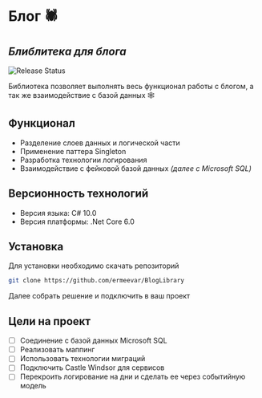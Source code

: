 # Блог 🕷️
## _Блиблитека для блога_
![Release Status](https://img.shields.io/badge/version-1.0-lightgrey)

Библиотека позволяет выполнять весь функционал работы с блогом, а так же взаимодействие с базой данных 🕸️

## Функционал

- Разделение слоев данных и логической части
- Применение паттера Singleton
- Разработка технологии логирования
- Взаимодействие с фейковой базой данных _(далее с Microsoft SQL)_

## Версионность технологий

- Версия языка: C# 10.0
- Версия платформы: .Net Core 6.0

## Установка

Для установки необходимо скачать репозиторий

```sh
git clone https://github.com/ermeevar/BlogLibrary
```
Далее собрать решение и подключить в ваш проект

## Цели на проект
- [ ] Соединение с базой данных Microsoft SQL
- [ ] Реализовать маппинг
- [ ] Использовать технологии миграций
- [ ] Подключить Castle Windsor для сервисов
- [ ] Перекроить логирование на дни и сделать ее через событийную модель
